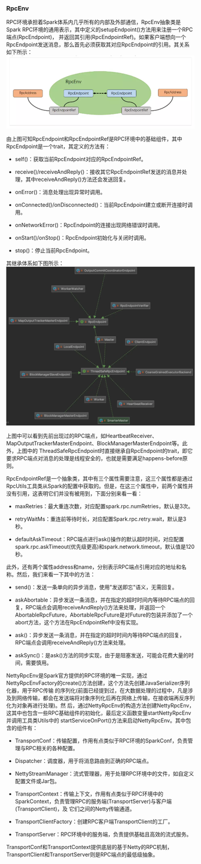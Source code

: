 ### RpcEnv

RPC环境承担着Spark体系内几乎所有的内部及外部通信，RpcEnv抽象类是Spark RPC环境的通用表示，其中定义的setupEndpoint()方法用来注册一个RPC端点(RpcEndpoint)，
并返回其引用(RpcEndpointRef)。如果客户端想向一个RpcEndpoint发送消息，那么首先必须获取其对应RpcEndpoint的引用。其关系如下所示：
![RpcEnv](../image/rpcenv.png "RpcEnv")

由上图可知RpcEndpoint和RpcEndpointRef是RPC环境中的基础组件，其中RpcEndpoint是一个trait，其定义的方法有：
  * self()：获取当前RpcEndpoint对应的RpcEndpointRef。

  * receive()/receiveAndReply()：接收其它RpcEndpointRef发送的消息并处理，其中receiveAndReply()方法还会发送回复。

  * onError()：消息处理出现异常时调用。

  * onConnected()/onDisconnected()：当前RpcEndpoint建立或断开连接时调用。

  * onNetworkError()：RpcEndpoint的连接出现网络错误时调用。

  * onStart()/onStop()：RpcEndpoint初始化与关闭时调用。

  * stop()：停止当前RpcEndpoint。

其继承体系如下图所示：
![RpcEndpoint继承体系](../image/rpcendpoint.png "RpcEndpoint继承体系")

上图中可以看到先前出现过的RPC端点，如HeartbeatReceiver、MapOutputTrackerMasterEndpoint、BlockManagerMasterEndpoint等。此外，上图中的
ThreadSafeRpcEndpoint时直接继承自RpcEndpoint的trait，即它要求RPC端点对消息的处理是线程安全的，也就是需要满足happens-before原则。

RpcEndpointRef是一个抽象类，其中有三个属性需要注意，这三个属性都是通过RpcUtils工具类从Spark的配置中获取的。但是，在这三个属性中，前两个属性并
没有引用，这表明它们并没有被用到，下面分别来看一看：
  * maxRetries：最大重连次数，对应配置spark.rpc.numRetries，默认是3次。

  * retryWaitMs：重连前等待时长，对应配置Spark.rpc.retry.wait，默认是3秒。

  * defaultAskTimeout：RPC端点进行ask()操作的默认超时时间，对应配置spark.rpc.askTimeout(优先级更高)和spark.network.timeout，默认值是120秒。

此外，还有两个属性address和name，分别表示RPC端点引用对应的地址和名称。然后，我们来看一下其中的方法：
  * send()：发送一条单向的异步消息，使用"发送即忘"语义，无需回复。

  * askAbortable：异步发送一条消息，并在指定的超时时间内等待RPC端点的回复，RPC端点会调用receiveAndReply()方法来处理，并返回一个
  AbortableRpcFuture，AbortableRpcFuture是对Future的包装并添加了一个abort方法，这个方法在RpcEndpointRef中没有实现。

  * ask()：异步发送一条消息，并在指定的超时时间内等待RPC端点的回复，RPC端点会调用receiveAndReply()方法来处理。

  * askSync()：是ask()方法的同步实现，由于是阻塞发送，可能会花费大量的时间，需要慎用。

NettyRpcEnv是Spark官方提供的RPC环境的唯一实现，通过NettyRpcEnvFactory的create()方法创建，这个方法先创建JavaSerializer序列化器，用于RPC传输
的序列化(前面已经提到过，在大数据处理的过程中，凡是涉及到网络传输，都会在发送端将对象序列化后再在网络上传输，在接收端再反序列化为对象再进行处理)。然
后，通过NettyRpcEnv的构造方法创建NettyRpcEnv，这其中也包含一些RPC基础组件的初始化，最后定义函数变量startNettyRpcEnv并调用工具类Utils中的
startServiceOnPort()方法来启动NettyRpcEnv。其中包含的组件有：
  * TransportConf：传输配置，作用有点类似于RPC环境的SparkConf，负责管理与RPC相关的各种配置。

  * Dispatcher：调度器，用于将消息路由到正确的RPC端点。

  * NettyStreamManager：流式管理器，用于处理RPC环境中的文件，如自定义配置文件或Jar包。

  * TransportContext：传输上下文，作用有点类似于RPC环境中的SparkContext，负责管理RPC的服务端(TransportServer)与客户端(TransportClient)，及
  它们之间的Netty传输通道。

  * TransportClientFactory：创建RPC客户端TransportClient的工厂。

  * TransportServer：RPC环境中的服务端，负责提供基础且高效的流式服务。

TransportConf和TransportContext提供底层的基于Netty的RPC机制，TransportClient和TransportServer则是RPC端点的最低级抽象。